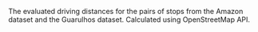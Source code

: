 
The evaluated driving distances for the pairs of stops from the Amazon dataset and the Guarulhos dataset.
Calculated using OpenStreetMap API.
